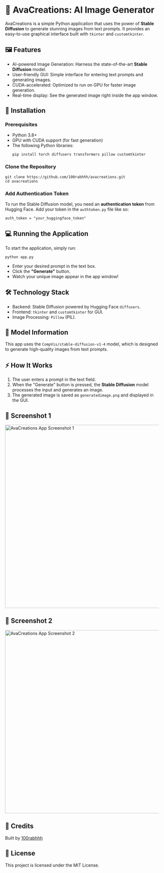 
<!DOCTYPE html>
<html lang="en">
<head>
    <meta charset="UTF-8">
    <meta name="viewport" content="width=device-width, initial-scale=1.0">
</head>
<body>
    <h1>🌟 AvaCreations: AI Image Generator</h1>
    <p>
        AvaCreations is a simple Python application that uses the power of <strong>Stable Diffusion</strong> to generate stunning images from text prompts. 
        It provides an easy-to-use graphical interface built with <code>tkinter</code> and <code>customtkinter</code>.
    </p>
    <h2>🖼️ Features</h2>
    <ul>
        <li>AI-powered Image Generation: Harness the state-of-the-art <strong>Stable Diffusion</strong> model.</li>
        <li>User-friendly GUI: Simple interface for entering text prompts and generating images.</li>
        <li>CUDA-accelerated: Optimized to run on GPU for faster image generation.</li>
        <li>Real-time display: See the generated image right inside the app window.</li>
    </ul>
    <h2>🚀 Installation</h2>
    <h3>Prerequisites</h3>
    <ul>
        <li>Python 3.8+</li>
        <li>GPU with CUDA support (for fast generation)</li>
        <li>The following Python libraries:</li>
        <pre><code>pip install torch diffusers transformers pillow customtkinter</code></pre>
    </ul>
    <h3>Clone the Repository</h3>
    <pre><code>git clone https://github.com/100rabhhh/avacreations.git
cd avacreations</code></pre>
    <h3>Add Authentication Token</h3>
    <p>To run the Stable Diffusion model, you need an <strong>authentication token</strong> from Hugging Face. Add your token in the <code>authtoken.py</code> file like so:</p>
    <pre><code>auth_token = "your_huggingface_token"</code></pre>
    <h2>💻 Running the Application</h2>
    <p>To start the application, simply run:</p>
    <pre><code>python app.py</code></pre>
    <ul>
        <li>Enter your desired prompt in the text box.</li>
        <li>Click the <strong>"Generate"</strong> button.</li>
        <li>Watch your unique image appear in the app window!</li>
    </ul>
    <h2>🛠️ Technology Stack</h2>
    <ul>
        <li>Backend: Stable Diffusion powered by Hugging Face <code>diffusers</code>.</li>
        <li>Frontend: <code>tkinter</code> and <code>customtkinter</code> for GUI.</li>
        <li>Image Processing: <code>Pillow</code> (PIL).</li>
    </ul>
    <h2>🤖 Model Information</h2>
    <p>This app uses the <code>CompVis/stable-diffusion-v1-4</code> model, which is designed to generate high-quality images from text prompts.</p>
    <h2>⚡ How It Works</h2>
    <ol>
        <li>The user enters a prompt in the text field.</li>
        <li>When the "Generate" button is pressed, the <strong>Stable Diffusion</strong> model processes the input and generates an image.</li>
        <li>The generated image is saved as <code>generatedimage.png</code> and displayed in the GUI.</li>
    </ol>
   <h2>📸 Screenshot 1</h2>
<img src="https://drive.google.com/uc?export=view&id=11m3QxKQMPVs7hASs2RLAUWwo2jZgpJhV" alt="AvaCreations App Screenshot 1" width="600">

<h2>📸 Screenshot 2</h2>
<img src="https://drive.google.com/uc?export=view&id=1dpIhT1xIDAy8rSYzOgXgu5I0uOOEOzr7" alt="AvaCreations App Screenshot 2" width="600">
    <h2>👥 Credits</h2>
    <p>Built by <a href="https://github.com/your-username">100rabhhh</a></p>
    <h2>📄 License</h2>
    <p>This project is licensed under the MIT License.</p>

</body>
</html>
